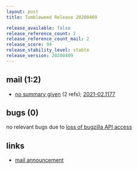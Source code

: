 ```yaml
---
layout: post
title: Tumbleweed Release 20200409

release_available: false
release_reference_count: 2
release_reference_count_mail: 2
release_score: 94
release_stability_level: stable
release_version: 20200409
---
```


## mail (1:2)

- [no summary given](https://github.com/boombatower/tumbleweed-review/issues/10) (2 refs); [2021-02.1177](https://github.com/boombatower/tumbleweed-review/issues/10)

## bugs (0)

<!--more-->

no relevant bugs due to [loss of bugzilla API access](https://bugzilla.opensuse.org/show_bug.cgi?id=1157722)



## links

- [mail announcement](https://github.com/boombatower/tumbleweed-review/issues/10)
